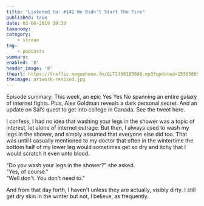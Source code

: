 ```yaml
---
title: "Listened to: #142 We Didn’t Start The Fire"
published: true
date: 03-06-2019 19:30
taxonomy:
category:
	- stream
tag:
	- podcasts
summary:
enabled: '0'
header_image: '0'
theurl: https://traffic.megaphone.fm/GLT2308185098.mp3?updated=1558580571
theimage: artwork-resized.jpg
--- 
```

Episode summary: This week, an epic Yes Yes No spanning an entire galaxy of internet fights. Plus, Alex Goldman reveals a dark personal secret. And an update on Sal’s quest to get into college in Canada. See the tweet here.

I confess, I had no idea that washing your legs in the shower was a topic of interest, let alone of internet outrage. But then, I always used to wash my legs in the shower, and simply assumed that everyone else did too. That was until I casually mentioned to my doctor that often in the wintertime the bottom half of my lower leg would sometimes get so dry and itchy that I would scratch it even unto blood.

"Do you wash your legs in the shower?" she asked.  
"Yes, of course."  
"Well don't. You don't need to."  

And from that day forth, I haven't unless they are actually, visibly dirty. I still get dry skin in the winter but not, I believe, as frequently.


